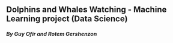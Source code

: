 ## Dolphins and Whales Watching - Machine Learning project (Data Science)
##### By Guy Ofir and Rotem Gershenzon


